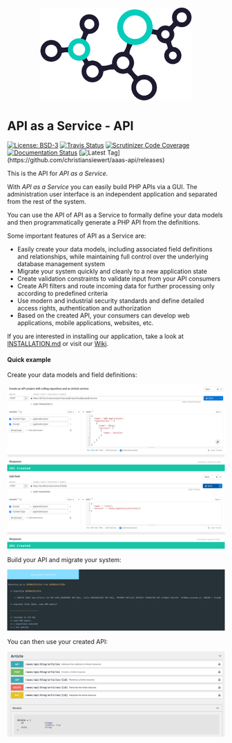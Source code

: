 <p align="center">
    <img src="https://raw.githubusercontent.com/christiansiewert/aaas-api/develop/docs/logo.png" alt="API as a Service" />
</p>

# API as a Service - API

[![License: BSD-3](https://img.shields.io/badge/License-BSD%203--Clause-blue.svg)](https://opensource.org/licenses/BSD-3-Clause)
[![Travis Status](https://img.shields.io/travis/christiansiewert/aaas-api.svg)](https://travis-ci.org/christiansiewert/aaas-api)
[![Scrutinizer Code Coverage](https://img.shields.io/scrutinizer/coverage/g/christiansiewert/aaas-api.svg)](https://scrutinizer-ci.com/g/christiansiewert/aaas-api)
[![Documentation Status](https://readthedocs.org/projects/aaas-api/badge/?version=latest)](https://aaas-api.readthedocs.io)
[![Latest Tag](https://img.shields.io/github/tag/christiansiewert/aaas-api.svg?)](https://github.com/christiansiewert/aaas-api/releases)

This is the API for _API as a Service_.

With _API as a Service_ you can easily build PHP APIs via a GUI. The administration user interface is an independent application and separated from the rest of the system. 

You can use the API of API as a Service to formally define your data models and then programmatically generate a PHP API from the definitions.

Some important features of API as a Service are:

 * Easily create your data models, including associated field definitions and relationships, while maintaining full control over the underlying database management system
 * Migrate your system quickly and cleanly to a new application state 
 * Create validation constraints to validate input from your API consumers
 * Create API filters and route incoming data for further processing only according to predefined criteria
 * Use modern and industrial security standards and define detailed access rights, authentication and authorization
 * Based on the created API, your consumers can develop web applications, mobile applications, websites, etc.
 
If you are interested in installing our application, take a look at [INSTALLATION.md] or visit our [Wiki].

#### Quick example

Create your data models and field definitions:

<img src="https://raw.githubusercontent.com/christiansiewert/aaas-api/develop/docs/images/quick_example_01.png" />

<img src="https://raw.githubusercontent.com/christiansiewert/aaas-api/develop/docs/images/quick_example_02.png" />

Build your API and migrate your system:

<img src="https://raw.githubusercontent.com/christiansiewert/aaas-api/develop/docs/images/quick_example_03.png" />

You can then use your created API:

<img src="https://raw.githubusercontent.com/christiansiewert/aaas-api/develop/docs/images/quick_example_04.png" />

[Wiki]: https://aaas-api.readthedocs.io
[INSTALLATION.md]: https://github.com/christiansiewert/aaas-api/blob/develop/INSTALLATION.md